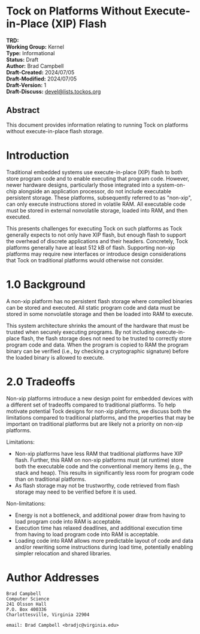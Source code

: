 Tock on Platforms Without Execute-in-Place (XIP) Flash
========================================

**TRD:** <br/>
**Working Group:** Kernel<br/>
**Type:** Informational<br/>
**Status:** Draft <br/>
**Author:** Brad Campbell<br/>
**Draft-Created:** 2024/07/05<br/>
**Draft-Modified:** 2024/07/05<br/>
**Draft-Version:** 1<br/>
**Draft-Discuss:** devel@lists.tockos.org<br/>

Abstract
-------------------------------

This document provides information relating to running Tock on platforms without
execute-in-place flash storage.

Introduction
===============================

Traditional embedded systems use execute-in-place (XIP) flash to both store
program code and to enable executing that program code. However, newer hardware
designs, particularly those integrated into a system-on-chip alongside an application processor, do not include 
executable persistent storage. These platforms, subsequently referred to as "non-xip", can only
execute instructions stored in volatile RAM. All executable code must be stored
in external nonvolatile storage, loaded into RAM, and then executed.

This presents challenges for executing Tock on such platforms as Tock generally
expects to not only have XIP flash, but enough flash to support the overhead of
discrete applications and their headers. Concretely, Tock platforms generally
have at least 512 kB of flash. Supporting non-xip platforms may require new
interfaces or introduce design considerations that Tock on traditional platforms
would otherwise not consider.

1.0 Background
===============================

A non-xip platform has no persistent flash storage where compiled binaries can
be stored and executed. All static program code and data must be stored in some
nonvolatile storage and then be loaded into RAM to execute.

This system architecture shrinks the amount of the hardware that must be trusted
when securely executing programs. By not including execute-in-place flash, the
flash storage does not need to be trusted to correctly store program code and
data. When the program is copied to RAM the program binary can be verified
(i.e., by checking a cryptographic signature) before the loaded binary is
allowed to execute.



2.0 Tradeoffs
===============================

Non-xip platforms introduce a new design point for embedded devices with a
different set of tradeoffs compared to traditional platforms. To help motivate
potential Tock designs for non-xip platforms, we discuss both the limitations
compared to traditional platforms, and the properties that may be important on
traditional platforms but are likely not a priority on non-xip platforms.

Limitations:

- Non-xip platforms have less RAM that traditional platforms have XIP flash.
  Further, this RAM on non-xip platforms must (at runtime) store both the
  executable code and the conventional memory items (e.g., the stack and heap).
  This results in significantly less room for program code than on traditional
  platforms.
- As flash storage may not be trustworthy, code retrieved from flash storage may need to be
  verified before it is used.

Non-limitations:

- Energy is not a bottleneck, and additional power draw from having to load
  program code into RAM is acceptable.
- Execution time has relaxed deadlines, and additional execution time from
  having to load program code into RAM is acceptable.
- Loading code into RAM allows more predictable layout of code and data and/or rewriting some instructions during load time, potentially enabling simpler relocation and shared libraries.





Author Addresses
=================================
```
Brad Campbell 
Computer Science	
241 Olsson Hall
P.O. Box 400336
Charlottesville, Virginia 22904 

email: Brad Campbell <bradjc@virginia.edu>
```
